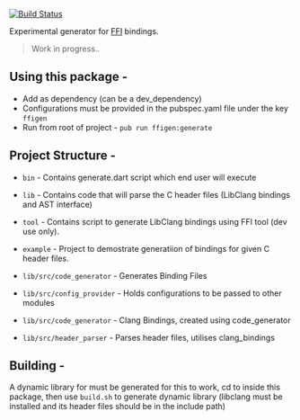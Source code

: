 [![Build Status](https://travis-ci.org/dart-lang/ffigen.svg?branch=master)](https://travis-ci.org/dart-lang/ffigen)

Experimental generator for [FFI](https://dart.dev/guides/libraries/c-interop)
bindings.

> Work in progress..

## Using this package - 
- Add as dependency (can be a dev_dependency)
- Configurations must be provided in the pubspec.yaml file under the key `ffigen`
- Run from root of project - `pub run ffigen:generate`

## Project Structure -

- `bin` - Contains generate.dart script which end user will execute
- `lib` - Contains code that will parse the C header files (LibClang bindings and AST interface)
- `tool` - Contains script to generate LibClang bindings using FFI tool (dev use only).
- `example` - Project to demostrate generatiion of bindings for given C header files.

- `lib/src/code_generator` - Generates Binding Files
- `lib/src/config_provider` - Holds configurations to be passed to other modules
- `lib/src/code_generator` - Clang Bindings, created using code_generator
- `lib/src/header_parser` - Parses header files, utilises clang_bindings

## Building -
A dynamic library for must be generated for this to work,
cd to inside this package, then use `build.sh` to generate dynamic library (libclang must be installed
and its header files should be in the include path)
